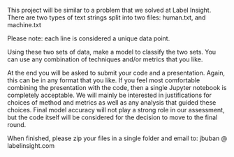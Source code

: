 This project will be similar to a problem that we solved at Label Insight.  There are two types of text strings split into two files: human.txt, and machine.txt

Please note:  each line is considered a unique data point.

Using these two sets of data, make a model to classify the two sets.  You can use any combination of techniques and/or metrics that you like. 

At the end you will be asked to submit your code and a presentation.  Again, this can be in any format that you like.   If you feel most comfortable combining the presentation with the code, then a single Jupyter notebook is completely acceptable.  We will mainly be interested in justifications for choices of method and metrics as well as any analysis that guided these choices.  Final model accuracy will not play a strong role in our assessment, but the code itself will be considered for the decision to move to the final round.

When finished, please zip your files in a single folder and email to: jbuban @ labelinsight.com
